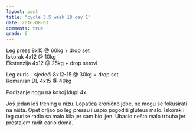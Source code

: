 ```yaml
---
layout: post
title: "cycle 3.5 week 18 day 1"
date: 2016-08-01
comments: true
grade: 6
---
```


Leg press 8x15 @ 60kg + drop set   
Iskorak 4x12 @ 10kg  
Ekstenzija 4x12 @ 25kg + drop setovi        

Leg curls - sjedeći 8x12-15 @ 30kg + drop set    
Romanian DL 4x15 @ 40kg  

Podizanje nogu na kosoj klupi 4x

Još jedan loš trening u nizu. Lopatica kronično jebe, ne mogu se fokusirati na ništa. Opet drljao po leg pressu i uspio pogoditi gluteus malo. Iskorak i leg curlse radio sa malo kila jer sam bio ljen. Ubacio nešto malo trbuha jer prestajem radit cario doma.
